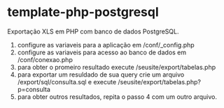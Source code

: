 # template-php-postgresql
Exportação XLS em PHP com banco de dados PostgreSQL.

1) configure as variaveis para a aplicação em /conf/_config.php
2) configure as variaveis para acesso ao banco de dados em /conf/conexao.php
3) para obter o promeiro resultado execute /seusite/export/tabelas.php
4) para exportar um resuldado de sua query crie um arquivo /export/sql/consulta.sql e execute /seusite/export/tabelas.php?p=consulta
5) para obter outros resultados, repita o passo 4 com um outro arquivo.

